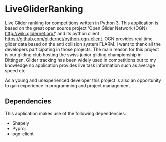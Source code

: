 # LiveGliderRanking
Live Glider ranking for competitions written in Python 3. This application is based on the great open source project 'Open Glider Network (OGN) http://wiki.glidernet.org/' and its python client https://github.com/glidernet/python-ogn-client. OGN provides real time glider data based on the anti collision system FLARM. I want to thank all the developers participating in those projects.
The main reason for this project is our gliding club hosting the swiss junior gliding championship in Dittingen. Glider tracking has been widely used in competitions but to my knowledge no application provides live task information such as average speed etc.

As a young and unexperienced developer this project is also an opportunity to gain experience in programming and project management.

## Dependencies
This application makes use of the following dependencies:

- Shapely
- Pyproj
- ogn-client
